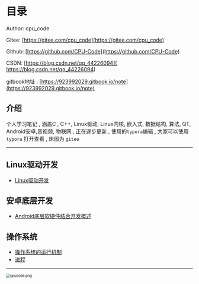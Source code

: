 <!--
 * @Author: cpu_code
 * @Date: 2020-07-11 14:40:09
 * @LastEditTime: 2020-07-11 18:27:40
 * @FilePath: \note\README.md
 * @Gitee: https://gitee.com/cpu_code
 * @Github: https://github.com/CPU-Code
 * @CSDN: https://blog.csdn.net/qq_44226094
--> 

# 目录

Author: cpu_code

Gitee: [https://gitee.com/cpu_code](https://gitee.com/cpu_code)

Github: [https://github.com/CPU-Code](https://github.com/CPU-Code)

CSDN: [https://blog.csdn.net/qq_44226094]( https://blog.csdn.net/qq_44226094)

gitbook地址 : [https://923992029.gitbook.io/note](https://923992029.gitbook.io/note)


## 介绍

个人学习笔记 , 涵盖C , C++, Linux驱动, Linux内核, 嵌入式, 数据结构, 算法, QT, Android安卓,音视频, 物联网 , 正在逐步更新 ,  使用的`typora`编辑 ,  大家可以使用 `typora` 打开查看 ,  床图为 `gitee`



--------------------------------



## Linux驱动开发 <a id="linux"></a>

* [Linux驱动开发](linux/linux_driver.md)

## 安卓底层开发 <a id="android"></a>

* [Android底层软硬件结合开发概述](android/summary.md)

## 操作系统 <a id="operating_system"></a>

* [操作系统的运行机制](operating_system/operat_mechanism.md)
* [进程](operating_system/process.md)





----------

<img src="https://s1.ax1x.com/2020/06/18/Nnpxmj.png" alt="cpucode.png" title="cpucode.png" style="zoom: 67%;" />